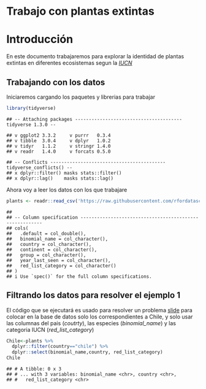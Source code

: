 Trabajo con plantas extintas
================

# Introducción

En este documento trabajaremos para explorar la identidad de plantas
extintas en diferentes ecosistemas segun la
[*IUCN*](https://www.iucnredlist.org/)

## Trabajando con los datos

Iniciaremos cargando los paquetes y librerias para trabajar

``` r
library(tidyverse)
```

    ## -- Attaching packages --------------------------------------- tidyverse 1.3.0 --

    ## v ggplot2 3.3.2     v purrr   0.3.4
    ## v tibble  3.0.4     v dplyr   1.0.2
    ## v tidyr   1.1.2     v stringr 1.4.0
    ## v readr   1.4.0     v forcats 0.5.0

    ## -- Conflicts ------------------------------------------ tidyverse_conflicts() --
    ## x dplyr::filter() masks stats::filter()
    ## x dplyr::lag()    masks stats::lag()

Ahora voy a leer los datos con los que trabajare

``` r
plants <- readr::read_csv('https://raw.githubusercontent.com/rfordatascience/tidytuesday/master/data/2020/2020-08-18/plants.csv')
```

    ## 
    ## -- Column specification --------------------------------------------------------
    ## cols(
    ##   .default = col_double(),
    ##   binomial_name = col_character(),
    ##   country = col_character(),
    ##   continent = col_character(),
    ##   group = col_character(),
    ##   year_last_seen = col_character(),
    ##   red_list_category = col_character()
    ## )
    ## i Use `spec()` for the full column specifications.

## Filtrando los datos para resolver el ejemplo 1

El código que se ejecutará es usado para resolver un problema
[slide](https://rstudio.com/wp-content/uploads/2015/03/rmarkdown-spanish.pdf)
para colocar en la base de datos solo los correspondientes a Chile, y
solo usar las columnas del pais (*coutrty*), las especies
(*binomial\_name*) y las categoria IUCN (*red\_list\_category*)

``` r
Chile<-plants %>%
  dplyr::filter(country=="chile") %>% 
  dplyr::select(binomial_name,country, red_list_category)
Chile
```

    ## # A tibble: 0 x 3
    ## # ... with 3 variables: binomial_name <chr>, country <chr>,
    ## #   red_list_category <chr>
